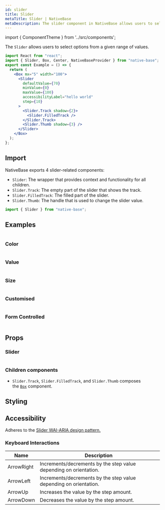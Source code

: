 ```yaml
---
id: slider
title: Slider
metaTitle: Slider | NativeBase
metaDescription: The slider component in NativeBase allows users to select options from a given range of values. Explore slider colors, values, size, and more with examples here.
---
```


import { ComponentTheme } from '../src/components';

The `Slider` allows users to select options from a given range of values.

```jsx isShowcase
import React from "react";
import { Slider, Box, Center, NativeBaseProvider } from "native-base";
export const Example = () => {
  return (
    <Box mx="5" width="100">
      <Slider
        defaultValue={70}
        minValue={0}
        maxValue={100}
        accessibilityLabel="hello world"
        step={10}
      >
        <Slider.Track shadow={2}>
          <Slider.FilledTrack />
        </Slider.Track>
        <Slider.Thumb shadow={3} />
      </Slider>
    </Box>
  );
};
```

## Import

NativeBase exports 4 slider-related components:

- `Slider`: The wrapper that provides context and functionality for all children.
- `Slider.Track`: The empty part of the slider that shows the track.
- `Slider.FilledTrack`: The filled part of the slider.
- `Slider.Thumb`: The handle that is used to change the slider value.

```jsx
import { Slider } from "native-base";
```

## Examples

```ComponentSnackPlayer path=components,primitives,Slider,usage.tsx

```

### Color

```ComponentSnackPlayer path=components,primitives,Slider,color.tsx

```

### Value

```ComponentSnackPlayer path=components,primitives,Slider,Value.tsx

```

### Size

```ComponentSnackPlayer path=components,primitives,Slider,Size.tsx

```

### Customised

```ComponentSnackPlayer path=components,primitives,Slider,Customized.tsx

```

### Form Controlled

```ComponentSnackPlayer path=components,primitives,Slider,FormControlled.tsx

```

## Props

### Slider

```ComponentPropTable path=primitives,Slider,Slider.tsx

```

### Children components

- `Slider.Track`, `Slider.FilledTrack`, and `Slider.Thumb` composes the [`Box`](box.md) component.

## Styling

<ComponentTheme name="Slider" fileName="slider" />

## Accessibility

Adheres to the [Slider WAI-ARIA design pattern.](https://www.w3.org/WAI/ARIA/apg/#slidertwothumb)

### Keyboard Interactions

| Name       | Description                                                       |
| ---------- | ----------------------------------------------------------------- |
| ArrowRight | Increments/decrements by the step value depending on orientation. |
| ArrowLeft  | Increments/decrements by the step value depending on orientation. |
| ArrowUp    | Increases the value by the step amount.                           |
| ArrowDown  | Decreases the value by the step amount.                           |
